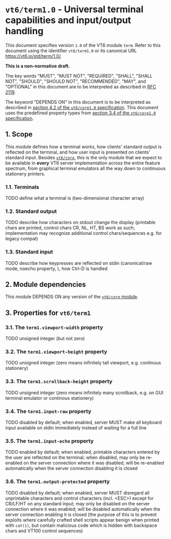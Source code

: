 <!-- draft -->
# `vt6/term1.0` - Universal terminal capabilities and input/output handling

This document specifies version `1.0` of the VT6 module `term`.
Refer to this document using the identifier `vt6/term1.0` or its canonical URL <https://vt6.io/std/term/1.0/>.

**This is a non-normative draft.**

The key words "MUST", "MUST NOT", "REQUIRED", "SHALL", "SHALL NOT", "SHOULD", "SHOULD NOT", "RECOMMENDED",  "MAY", and "OPTIONAL" in this document are to be interpreted as described in [RFC 2119](https://tools.ietf.org/html/rfc2119).

The keyword "DEPENDS ON" in this document is to be interpreted as described in [section 4.2 of the `vt6/core1.0` specification](https://vt6.io/std/core/1.0/).
This document uses the predefined property types from [section 3.4 of the `vt6/core1.0` specification](https://vt6.io/std/core/1.0/).

## 1. Scope

This module defines how a terminal works, how clients' standard output is reflected on the terminal, and how user input is presented on clients' standard input.
Besides [`vt6/core`](https://vt6.io/std/core/), this is the only module that we expect to be available in **every** VT6 server implementation across the entire feature spectrum, from graphical terminal emulators all the way down to continuous stationery printers.

### 1.1. Terminals

TODO define what a terminal is (two-dimensional character array)

### 1.2. Standard output

TODO describe how characters on stdout change the display (printable chars are printed, control chars CR, NL, HT, BS work as such; implementation may recognize additional control chars/sequences e.g. for legacy compat)

### 1.3. Standard input

TODO describe how keypresses are reflected on stdin (canonical/raw mode, noecho property, ), how Ctrl-D is handled

## 2. Module dependencies

This module DEPENDS ON any version of the [`vt6/core` module](https://vt6.io/std/core/).

## 3. Properties for `vt6/term1`

### 3.1. The `term1.viewport-width` property

TODO unsigned integer (but not zero)

### 3.2. The `term1.viewport-height` property

TODO unsigned integer (zero means infinitely tall viewport, e.g. continous stationery)

### 3.3. The `term1.scrollback-height` property

TODO unsigned integer (zero means infinitely many scrollback, e.g. on GUI terminal emulator or continous stationery)

### 3.4. The `term1.input-raw` property

TODO disabled by default; when enabled, server MUST make all keyboard input available on stdin immediately instead of waiting for a full line

### 3.5. The `term1.input-echo` property

TODO enabled by default; when enabled, printable characters entered by the user are reflected on the terminal; when disabled, may only be re-enabled on the server connection where it was disabled; will be re-enabled automatically when the server connection disabling it is closed

### 3.6. The `term1.output-protected` property

TODO disabled by default; when enabled, server MUST disregard all unprintable characters and control characters (incl. \<ESC\>) except for CR/LF/HT on any standard input; may only be disabled on the server connection where it was enabled; will be disabled automatically when the server connection enabling it is closed (the purpose of this is to prevent exploits where carefully crafted shell scripts appear benign when printed with `cat(1)`, but contain malicious code which is hidden with backspace chars and VT100 control sequences)
